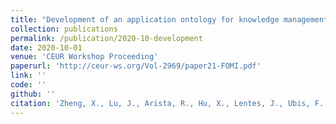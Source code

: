 ```yaml
---
title: "Development of an application ontology for knowledge management to support aircraft assembly system design"
collection: publications
permalink: /publication/2020-10-development
date: 2020-10-01
venue: 'CEUR Workshop Proceeding'
paperurl: 'http://ceur-ws.org/Vol-2969/paper21-FOMI.pdf'
link: ''
code: ''
github: ''
citation: 'Zheng, X., Lu, J., Arista, R., Hu, X., Lentes, J., Ubis, F., Sorvari, J. & Kiritsis, D. (2020). Development of an application ontology for knowledge management to support aircraft assembly system design. Proceedings http://ceur-ws. org ISSN, 1613, 0073.'
---
```


